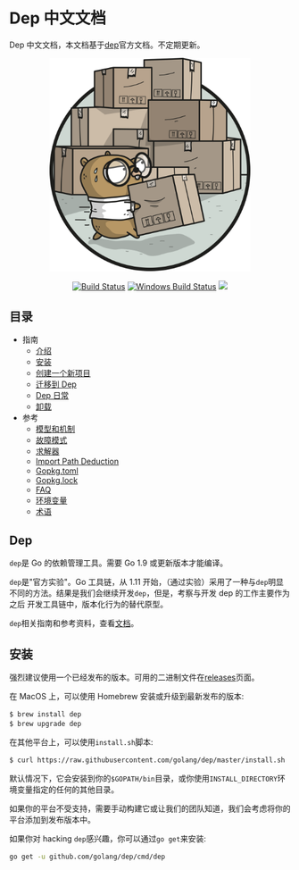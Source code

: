 # Dep 中文文档
Dep 中文文档，本文档基于[dep](https://golang.github.io/dep/)官方文档。不定期更新。


<p align="center"><img src="docs/images/DigbyShadows.png" width="360"></p>
<p align="center">
  <a href="https://travis-ci.org/golang/dep"><img src="https://travis-ci.org/golang/dep.svg?branch=master" alt="Build Status"></img></a>
  <a href="https://ci.appveyor.com/project/golang/dep"><img src="https://ci.appveyor.com/api/projects/status/github/golang/dep?svg=true&branch=master&passingText=Windows%20-%20OK&failingText=Windows%20-%20failed&pendingText=Windows%20-%20pending" alt="Windows Build Status"></a>
  <a href="https://goreportcard.com/report/github.com/golang/dep"><img src="https://goreportcard.com/badge/github.com/golang/dep" /></a>
</p>

## 目录
- 指南
  - [介绍](./docs/guides/introduction.md)
  - [安装](./docs/guides/installation.md)
  - [创建一个新项目](./docs/guides/new_project.md)
  - [迁移到 Dep](./docs/guides/migrating.md)
  - [Dep 日常](./docs/guides/daily_dep.md)
  - [卸载](./docs/guides/uninstalling.md)
- 参考
  - [模型和机制](docs/references/ensure_mechanics.md)
  - [故障模式](docs/references/failure_modes.md)
  - [求解器](./docs/references/the_solver.md)
  - [Import Path Deduction](./docs/references/deduction.md)
  - [Gopkg.toml](docs/references/Gopkg.toml.md)
  - [Gopkg.lock](docs/references/Gopkg.lock.md)
  - [FAQ](docs/references/FAQ.md)
  - [环境变量](docs/references/env_vars.md)
  - [术语](docs/references/glossary.md)

## Dep

`dep`是 Go 的依赖管理工具。需要 Go 1.9 或更新版本才能编译。

`dep`是"官方实验"。Go 工具链，从 1.11 开始，（通过实验）采用了一种与`dep`明显不同的方法。结果是我们会继续开发`dep`，但是，考察与开发 dep 的工作主要作为之后
开发工具链中，版本化行为的替代原型。

`dep`相关指南和参考资料，查看[文档](https://golang.github.io/dep)。

## 安装

强烈建议使用一个已经发布的版本。可用的二进制文件在[releases](https://github.com/golang/dep/releases)页面。

在 MacOS 上，可以使用 Homebrew 安装或升级到最新发布的版本:

```sh
$ brew install dep
$ brew upgrade dep
```

在其他平台上，可以使用`install.sh`脚本:

```sh
$ curl https://raw.githubusercontent.com/golang/dep/master/install.sh | sh
```

默认情况下，它会安装到你的`$GOPATH/bin`目录，或你使用`INSTALL_DIRECTORY`环境变量指定的任何的其他目录。

如果你的平台不受支持，需要手动构建它或让我们的团队知道，我们会考虑将你的平台添加到发布版本中。

如果你对 hacking `dep`感兴趣，你可以通过`go get`来安装:

```sh
go get -u github.com/golang/dep/cmd/dep
```